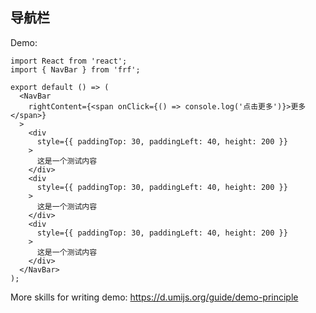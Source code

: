
## 导航栏

Demo:

```tsx
import React from 'react';
import { NavBar } from 'frf';

export default () => (
  <NavBar
    rightContent={<span onClick={() => console.log('点击更多')}>更多</span>}
  >
    <div
      style={{ paddingTop: 30, paddingLeft: 40, height: 200 }}
    >
      这是一个测试内容
    </div>
    <div
      style={{ paddingTop: 30, paddingLeft: 40, height: 200 }}
    >
      这是一个测试内容
    </div>
    <div
      style={{ paddingTop: 30, paddingLeft: 40, height: 200 }}
    >
      这是一个测试内容
    </div>
  </NavBar>
);
```
<API></API>
More skills for writing demo: https://d.umijs.org/guide/demo-principle
